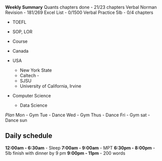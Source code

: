 
**Weekly Summary**
Quants chapters done - 21/23 chapters
Verbal Norman Revision - 181/269
Excel List - 0/1500
Verbal Practice 5lb - 0/4 chapters 

- TOEFL
- SOP, LOR
- Course

- Canada
- USA
	- New York State
	- Caltech - 
	- SJSU
	- University of California, Irvine
- Computer Science 
	- Data Science 

_Plan_
Mon - Gym
Tue - Dance
Wed - Gym
Thus - Dance
Fri - Gym
sat - Dance
sun 
## Daily schedule
**12:00am - 6:30am** - Sleep
**7:00am - 9:00am** - MPT
**6:30pm - 8:00pm** - 5lb
finish with dinner by 9 pm
**9:00pm - 11pm** - 200 words 

